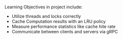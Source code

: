 Learning Objectives in project include:
* Utilize threads and locks correctly
* Cache Computation results with an LRU policy
* Measure performance statistics like cache hite rate
* Communicate between clients and servers via gRPC
